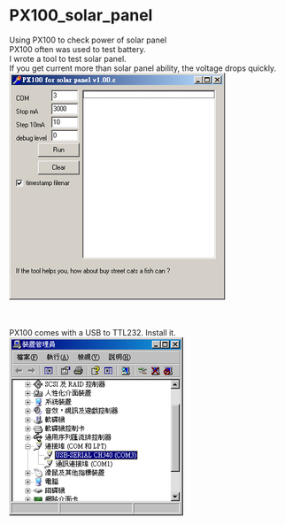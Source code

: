 # PX100_solar_panel
Using PX100 to check power of solar panel
<br>
PX100 often was used to test battery.<br>
I wrote a tool to test solar panel.<br>
If you get current more than solar panel ability, the voltage drops quickly.<br>
![pic](pic/app.png)<br><br><br>

PX100 comes with a USB to TTL232. Install it.
![pic](pic/dmgmt.PNG)<br><br><br>


